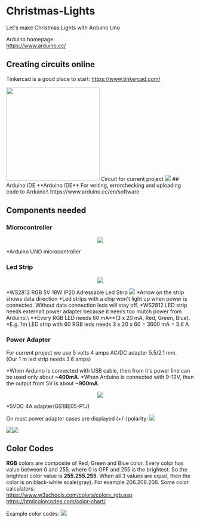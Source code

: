 # Christmas-Lights
Let's make Christmas Lights with Arduino Uno

Arduino homepage:\
https://www.arduino.cc/

## Creating circuits online
Tinkercad is a good place to start:
https://www.tinkercad.com/

<img src="img/circuit.png" width="250px">
Circuit for current project

<img src="img/arduino.png">
## Arduino IDE
**Arduino IDE** For writing, errorchecking and uploading code to Arduino:\
https://www.arduino.cc/en/software

## Components needed

### Microcontroller
<p align="center">
  <img src="img/arduino.jpg">
</p>
*Arduino UNO microcontroller

### Led Strip
<p align="center">
  <img src="img/ledstrip.png">
</p>
*WS2812 RGB 5V 18W IP20 Adressable Led Strip

<img src="strip.png">
*Arrow on the strip shows data direction
*Led strips with a chip won't light up when power is connected. Without data connection leds will stay off.
*WS2812 LED strip needs externalt power adapter because it needs too mutch power from Arduino.\
**Every RGB LED needs 60 mA**(3 x 20 mA, Red, Green, Blue). 
*E.g. 1m LED strip with 60 RGB leds needs 3 x 20 x 60 = 3600 mA = 3.6 A


### Power Adapter
For current project we use 5 volts 4 amps AC/DC adapter 5.5/2.1 mm.\
(Our 1 m led strip needs 3.6 amps)

*When Arduino is connected with USB cable, then from it's power line can be used only about **~400mA**.
*When Arduino is connected with 9-12V, then the output from 5V is about **~900mA**.

<p align="center">
  <img src="img/power.jpg">
</p>
*5VDC 4A adapter(GS18E05-P1J)

On most power adapter cases are displayed (+/-)polarity:
<img src="img/polar.png">

<img src="img/male.jpg"><img src="img/female.jpg">

## Color Codes
**RGB** colors are composite of Red, Green and Blue color. Every color has value between 0 and 255, where 0 is OFF and 255 is the brightest. So the brightest color value is **255.255.255**. When all 3 values are equal, then the color is on black-white scale(gray). For example 206.206.206.
Some color calculators:\
https://www.w3schools.com/colors/colors_rgb.asp
https://htmlcolorcodes.com/color-chart/ 

Example color codes:
<img src="img/colors.gif">




